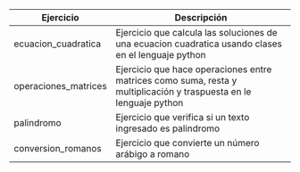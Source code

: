 |Ejercicio|Descripción|
|---------|-----------|
|ecuacion_cuadratica|Ejercicio que calcula las soluciones de una ecuacion cuadratica usando clases en el lenguaje python|
|operaciones_matrices|Ejercicio que hace operaciones entre matrices como suma, resta y multiplicación y traspuesta en le lenguaje python|
|palindromo|Ejercicio que verifica si un texto ingresado es palindromo|
|conversion_romanos|Ejercicio que convierte un número arábigo a romano|

